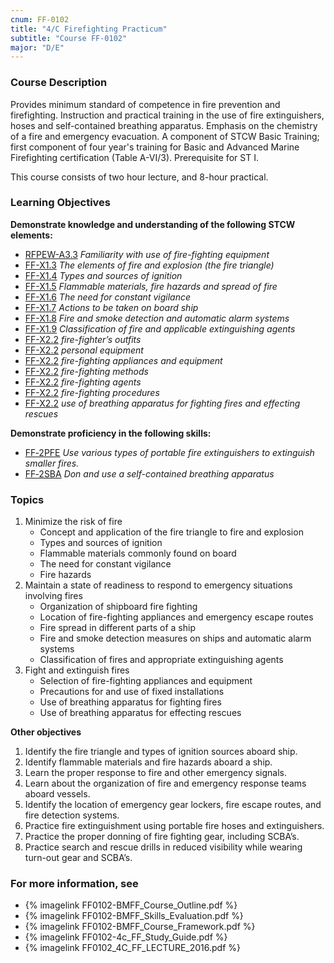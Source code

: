 ```yaml
---
cnum: FF-0102
title: "4/C Firefighting Practicum"
subtitle: "Course FF-0102"
major: "D/E"
---
```

### Course Description

Provides minimum standard of competence in fire prevention and firefighting. Instruction and practical training in the use of fire extinguishers, hoses and self-contained breathing apparatus. Emphasis on the chemistry of a fire and emergency evacuation. A component of STCW Basic Training; first component of four year's training for Basic and Advanced Marine Firefighting certification (Table A-VI/3). Prerequisite for ST I.

This course consists of two hour lecture, and 8-hour practical.


### Learning Objectives

**Demonstrate knowledge and understanding of the following STCW elements:**

* [RFPEW-A3.3]({{site.baseurl}}/tables/34.html#RFPEW-A3.3) *Familiarity with use of fire-fighting equipment*
* [FF-X1.3]({{site.baseurl}}/tables/612.html#FF-X1.3) *The elements of fire and explosion (the fire triangle)*
* [FF-X1.4]({{site.baseurl}}/tables/612.html#FF-X1.4) *Types and sources of ignition*
* [FF-X1.5]({{site.baseurl}}/tables/612.html#FF-X1.5) *Flammable materials, fire hazards and spread of fire*
* [FF-X1.6]({{site.baseurl}}/tables/612.html#FF-X1.6) *The need for constant vigilance*
* [FF-X1.7]({{site.baseurl}}/tables/612.html#FF-X1.7) *Actions to be taken on board ship*
* [FF-X1.8]({{site.baseurl}}/tables/612.html#FF-X1.8) *Fire and smoke detection and automatic alarm systems*
* [FF-X1.9]({{site.baseurl}}/tables/612.html#FF-X1.9) *Classification of fire and applicable extinguishing agents*
* [FF-X2.2]({{site.baseurl}}/tables/612.html#FF-X2.2) *fire-fighter’s outfits*
* [FF-X2.2]({{site.baseurl}}/tables/612.html#FF-X2.2) *personal equipment*
* [FF-X2.2]({{site.baseurl}}/tables/612.html#FF-X2.2) *fire-fighting appliances and equipment*
* [FF-X2.2]({{site.baseurl}}/tables/612.html#FF-X2.2) *fire-fighting methods*
* [FF-X2.2]({{site.baseurl}}/tables/612.html#FF-X2.2) *fire-fighting agents*
* [FF-X2.2]({{site.baseurl}}/tables/612.html#FF-X2.2) *fire-fighting procedures*
* [FF-X2.2]({{site.baseurl}}/tables/612.html#FF-X2.2) *use of breathing apparatus for fighting fires and effecting rescues*

**Demonstrate proficiency in the following skills:**

* [FF‑2PFE]( {{site.baseurl}}/assessments/Common/FF-2PFE) *Use various types of portable fire extinguishers to extinguish smaller fires.*
* [FF‑2SBA]( {{site.baseurl}}/assessments/Common/FF-2SBA) *Don and use a self-contained breathing apparatus*

### Topics

1. Minimize the risk of fire
	* Concept and application of the fire triangle to fire and explosion
	* Types and sources of ignition
	* Flammable materials commonly found on board
	* The need for constant vigilance
	* Fire hazards
2. Maintain a state of readiness to respond to emergency situations involving fires
	* Organization of shipboard fire fighting
	* Location of fire-fighting  appliances and emergency escape routes
	* Fire spread in different parts of a ship
	* Fire and smoke detection measures on ships and automatic alarm systems
	* Classification of fires and appropriate extinguishing agents
3. Fight and extinguish fires
	* Selection of fire-fighting appliances and equipment
	* Precautions for and use of fixed installations
	* Use of breathing apparatus for fighting fires
	* Use of breathing apparatus for effecting rescues



**Other objectives**


1. Identify the fire triangle and types of ignition sources aboard ship.
2. Identify flammable materials and fire hazards aboard a ship.
3. Learn the proper response to fire and other emergency signals.
4. Learn about the organization of fire and emergency response teams aboard vessels.
5. Identify the location of emergency gear lockers, fire escape routes, and fire detection systems.
6. Practice fire extinguishment using portable fire hoses and extinguishers.
7. Practice the proper donning of fire fighting gear, including SCBA’s.
8. Practice search and rescue drills in reduced visibility while wearing turn-out gear and SCBA’s.


### For more information, see 

* {% imagelink FF0102-BMFF_Course_Outline.pdf %} 
* {% imagelink FF0102-BMFF_Skills_Evaluation.pdf %} 
* {% imagelink FF0102-BMFF_Course_Framework.pdf %} 
* {% imagelink FF0102-4c_FF_Study_Guide.pdf %} 
* {% imagelink FF0102_4C_FF_LECTURE_2016.pdf %} 



